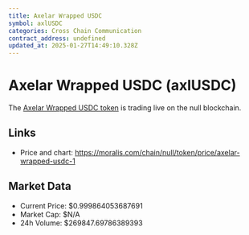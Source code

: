 ```yaml
---
title: Axelar Wrapped USDC
symbol: axlUSDC
categories: Cross Chain Communication
contract_address: undefined
updated_at: 2025-01-27T14:49:10.328Z
---
```


# Axelar Wrapped USDC (axlUSDC)
The [Axelar Wrapped USDC token](https://moralis.com/chain/null/token/price/axelar-wrapped-usdc-1) is trading live on the null blockchain.

## Links
- Price and chart: https://moralis.com/chain/null/token/price/axelar-wrapped-usdc-1

## Market Data
- Current Price: $0.999864053687691
- Market Cap: $N/A
- 24h Volume: $269847.69786389393
